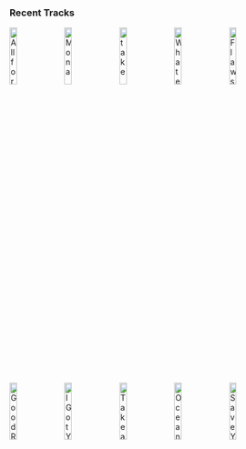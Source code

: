 ### Recent Tracks
[<img src='https://lastfm.freetls.fastly.net/i/u/300x300/c642fc8b311129f7af6a1ebadd253ee7.png' width='16%' height='16%' alt='All for You'>](https://www.last.fm/music/stick%2bfigure/_/all%2bfor%2byou)&nbsp;&nbsp;&nbsp;&nbsp;[<img src='https://lastfm.freetls.fastly.net/i/u/300x300/80a4ea8abd27d877fd8dc8d1f70b8c6a.png' width='16%' height='16%' alt='Mona'>](https://www.last.fm/music/indigo%2bvelvet/_/mona)&nbsp;&nbsp;&nbsp;&nbsp;[<img src='https://lastfm.freetls.fastly.net/i/u/300x300/869d3fe6d0244532d56283b3bd8a939d.png' width='16%' height='16%' alt='take'>](https://www.last.fm/music/hallway%2bswimmers/_/take)&nbsp;&nbsp;&nbsp;&nbsp;[<img src='https://lastfm.freetls.fastly.net/i/u/300x300/526d11d85d0d39ab7e6da22c19d32e5b.png' width='16%' height='16%' alt='Whatever You Want'>](https://www.last.fm/music/kaptan/_/whatever%2byou%2bwant)&nbsp;&nbsp;&nbsp;&nbsp;[<img src='https://lastfm.freetls.fastly.net/i/u/300x300/90a4432699af42149072e0177151108a.png' width='16%' height='16%' alt='Flaws'>](https://www.last.fm/music/bastille/_/flaws)&nbsp;&nbsp;&nbsp;&nbsp;<br>[<img src='https://lastfm.freetls.fastly.net/i/u/300x300/5b81f18e42c946678ee22f78faffbf37.png' width='16%' height='16%' alt='Good Riddance (Time of Your Life)'>](https://www.last.fm/music/green%2bday/_/good%2briddance%2b%2528time%2bof%2byour%2blife%2529)&nbsp;&nbsp;&nbsp;&nbsp;[<img src='https://lastfm.freetls.fastly.net/i/u/300x300/71f769d128f047ec0e93505373cd9a80.png' width='16%' height='16%' alt='I Got You'>](https://www.last.fm/music/michael%2bfranti%2b%2526%2bspearhead/_/i%2bgot%2byou)&nbsp;&nbsp;&nbsp;&nbsp;[<img src='https://lastfm.freetls.fastly.net/i/u/300x300/b4497f649e241aa1c0ad60015bb11f33.png' width='16%' height='16%' alt='Take a Sip'>](https://www.last.fm/music/skrizzly%2badams/_/take%2ba%2bsip)&nbsp;&nbsp;&nbsp;&nbsp;[<img src='https://lastfm.freetls.fastly.net/i/u/300x300/cf466923ed4f3179d64003fb0719c906.png' width='16%' height='16%' alt='Ocean'>](https://www.last.fm/music/parachute/_/ocean)&nbsp;&nbsp;&nbsp;&nbsp;[<img src='https://lastfm.freetls.fastly.net/i/u/300x300/68530167078d95555092131f17f9d01b.png' width='16%' height='16%' alt='Save Your Tears'>](https://www.last.fm/music/the%2bweeknd/_/save%2byour%2btears)&nbsp;&nbsp;&nbsp;&nbsp;<br>